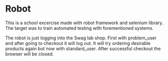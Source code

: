 # Robot

This is a school excercise made with robot framework and selenium library. The target was to train automated testing with forementioned systems. 

The robot is just logging into the Swag lab shop. First with problem_user and after going to checkout it will log out. It will try ordering desirable products again but now with standard_user. After successful checkout the browser will be closed.